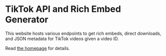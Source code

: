 # TikTok API and Rich Embed Generator
This website hosts various endpoints to get rich embeds, direct downloads, and JSON metadata for TikTok videos given a video ID.

Read [the homepage](https://tiktok.simplecyber.org) for details.